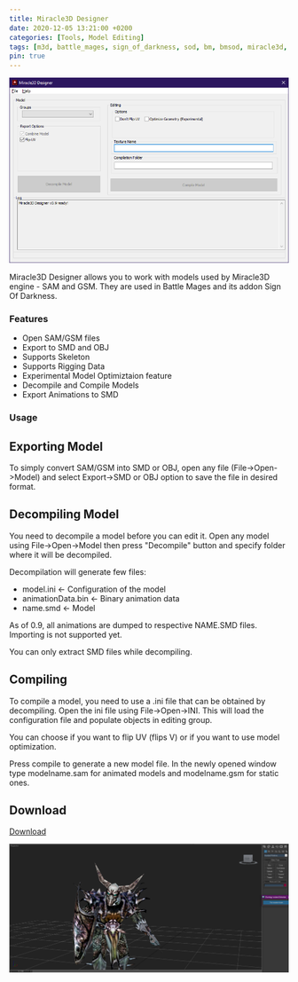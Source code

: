 ```yaml
---
title: Miracle3D Designer
date: 2020-12-05 13:21:00 +0200
categories: [Tools, Model Editing]
tags: [m3d, battle_mages, sign_of_darkness, sod, bm, bmsod, miracle3d, sam, gsm]  
pin: true
---
```


![Preview](https://raw.githubusercontent.com/ermaccer/ermaccer.github.io/gh-pages/assets/tools/m3d/Designer.png)

Miracle3D Designer allows you to work with models used by Miracle3D engine - SAM
and GSM. They are used in Battle Mages and its addon Sign Of Darkness.


### Features
- Open SAM/GSM files
- Export to SMD and OBJ
- Supports Skeleton
- Supports Rigging Data
- Experimental Model Optimiztaion feature
- Decompile and Compile Models
- Export Animations to SMD




### Usage

## Exporting Model 

To simply convert SAM/GSM into SMD or OBJ, open any file (File->Open->Model) and select
Export->SMD or OBJ option to save the file in desired format.

## Decompiling Model 

You need to decompile a model before you can edit it. Open any model
using File->Open->Model then press "Decompile" button and specify folder where
it will be decompiled.

Decompilation will generate few files:

- model.ini 		<- Configuration of the model
- animationData.bin <- Binary animation data
- name.smd 			<- Model

As of 0.9, all animations are dumped to respective NAME.SMD files.
Importing is not supported yet.


You can only extract SMD files while decompiling.


## Compiling

To compile a model, you need to use a .ini file that can be obtained
by decompiling. Open the ini file using File->Open->INI.
This will load the configuration file and populate objects
in editing group.

You can choose if you want to flip UV (flips V) or if you want
to use model optimization.

Press compile to generate a new model file. In the newly
opened window type modelname.sam for animated models and
modelname.gsm for static ones.


## Download
[Download](https://github.com/ermaccer/Miracle3DDesigner/releases/latest/download/M3DDesigner.zip)


![Preview](https://raw.githubusercontent.com/ermaccer/ermaccer.github.io/gh-pages/assets/tools/m3d/example.png)